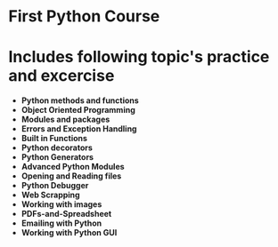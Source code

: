 # First Python Course

# Includes following topic's practice and excercise


* **Python methods and functions**
* **Object Oriented Programming**
* **Modules and packages**
* **Errors and Exception Handling**
* **Built in Functions**
* **Python decorators**
* **Python Generators**
* **Advanced Python Modules**
* **Opening and Reading files**
* **Python Debugger**
* **Web Scrapping**
* **Working with images**
* **PDFs-and-Spreadsheet**
* **Emailing with Python**
* **Working with Python GUI**
